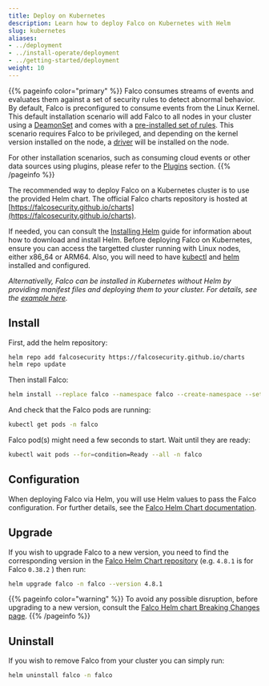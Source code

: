 ```yaml
---
title: Deploy on Kubernetes
description: Learn how to deploy Falco on Kubernetes with Helm
slug: kubernetes
aliases:
- ../deployment
- ../install-operate/deployment
- ../getting-started/deployment
weight: 10
---
```


{{% pageinfo color="primary" %}}
Falco consumes streams of events and evaluates them against a set of security rules to detect abnormal behavior. By default, Falco is preconfigured to consume events from the Linux Kernel. This default installation scenario will add Falco to all nodes in your cluster using a [DeamonSet](https://kubernetes.io/docs/concepts/workloads/controllers/daemonset/) and comes with a [pre-installed set of rules](https://github.com/falcosecurity/rules/blob/main/rules/falco_rules.yaml). This scenario requires Falco to be privileged, and depending on the kernel version installed on the node, a [driver](/docs/event-sources/kernel/) will be installed on the node.

For other installation scenarios, such as consuming cloud events or other data sources using plugins, please refer to the [Plugins](docs/plugins/) section.
{{% /pageinfo %}}

The recommended way to deploy Falco on a Kubernetes cluster is to use the provided Helm chart. The official Falco charts repository is hosted at [https://falcosecurity.github.io/charts](https://falcosecurity.github.io/charts). 

If needed, you can consult the [Installing Helm](https://helm.sh/docs/intro/install/) guide for information about how to download and install Helm. Before deploying Falco on Kubernetes, ensure you can access the targetted cluster running with Linux nodes, either x86_64 or ARM64. Also, you will need to have [kubectl](https://kubernetes.io/docs/tasks/tools/) and [helm](https://helm.sh/docs/intro/install/) installed and configured.

_Alternativelly, Falco can be installed in Kubernetes without Helm by providing manifest files and deploying them to your cluster. For details, see the [example here](https://github.com/falcosecurity/deploy-kubernetes/tree/main/kubernetes/falco/templates)._

## Install

First, add the helm repository:

```sh
helm repo add falcosecurity https://falcosecurity.github.io/charts
helm repo update
```

Then install Falco:

```sh
helm install --replace falco --namespace falco --create-namespace --set tty=true falcosecurity/falco
```

And check that the Falco pods are running:

```sh
kubectl get pods -n falco
```

Falco pod(s) might need a few seconds to start. Wait until they are ready:

```sh
kubectl wait pods --for=condition=Ready --all -n falco
```

## Configuration

When deploying Falco via Helm, you will use Helm values to pass the Falco configuration. For further details, see the [Falco Helm Chart documentation](https://github.com/falcosecurity/charts/tree/master/charts/falco#configuration).

## Upgrade


If you wish to upgrade Falco to a new version, you need to find the corresponding version in the [Falco Helm Chart repository](https://github.com/falcosecurity/charts/blob/master/charts/falco) (e.g. `4.8.1` is for Falco `0.38.2` ) then run:

```sh
helm upgrade falco -n falco --version 4.8.1
```

{{% pageinfo color="warning" %}}
To avoid any possible disruption, before upgrading to a new version, consult the [Falco Helm chart Breaking Changes page](https://github.com/falcosecurity/charts/blob/master/charts/falco/BREAKING-CHANGES.md).
{{% /pageinfo %}}


## Uninstall

If you wish to remove Falco from your cluster you can simply run:

```sh
helm uninstall falco -n falco
```

